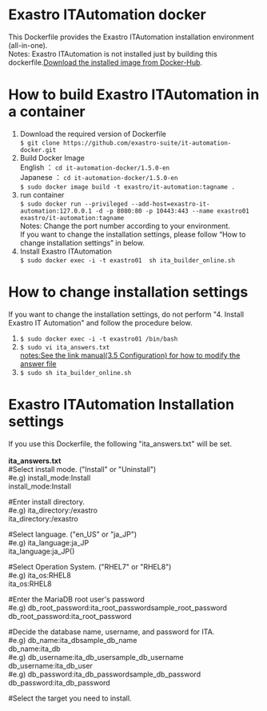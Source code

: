 # Exastro ITAutomation docker
This Dockerfile provides the Exastro ITAutomation installation environment (all-in-one).<br>
Notes: Exastro ITAutomation is not installed just by building this dockerfile.[Download the installed image from Docker-Hub](https://hub.docker.com/r/exastro/it-automation/).<br>
# How to build Exastro ITAutomation in a container
1. Download the required version of Dockerfile<br>
`$ git clone https://github.com/exastro-suite/it-automation-docker.git`<br>
1. Build Docker Image<br>
English ： `cd it-automation-docker/1.5.0-en`<br>
Japanese ： `cd it-automation-docker/1.5.0-en`<br>
`$ sudo docker image build -t exastro/it-automation:tagname .`<br>
1. run container <br>
`$ sudo docker run --privileged --add-host=exastro-it-automation:127.0.0.1 -d -p 8080:80 -p 10443:443 --name exastro01 exastro/it-automation:tagname`<br>
Notes: Change the port number according to your environment.<br>
       If you want to change the installation settings, please follow “How to change installation settings” in below.<br>
1. Install Exastro ITAutomation<br>
`$ sudo docker exec -i -t exastro01  sh ita_builder_online.sh`<br>
# How to change installation settings<br>
If you want to change the installation settings, do not perform "4. Install Exastro IT Automation" and follow the procedure below.
1. `$ sudo docker exec -i -t exastro01 /bin/bash` <br>
1. `$ sudo vi ita_answers.txt`<br>
[notes:See the link manual(3.5 Configuration) for how to modify the answer file](https://exastro-suite.github.io/it-automation-docs/asset/Learn/ITA-online-install_en.pdf)<br>
1. `$ sudo sh ita_builder_online.sh`<br>

# Exastro ITAutomation Installation settings<br>
If you use this Dockerfile, the following "ita_answers.txt" will be set.<br>
<br>
**ita_answers.txt**<br>
#Select install mode. ("Install" or "Uninstall")<br>
#e.g) install_mode:Install<br>
install_mode:Install<br>

#Enter install directory.<br>
#e.g) ita_directory:/exastro<br>
ita_directory:/exastro<br>

#Select language. ("en_US" or "ja_JP")<br>
#e.g) ita_language:ja_JP<br>
ita_language:ja_JP()<br>

#Select Operation System. ("RHEL7" or "RHEL8")<br>
#e.g) ita_os:RHEL8<br>
ita_os:RHEL8<br>

#Enter the MariaDB root user's password<br>
#e.g) db_root_password:ita_root_passwordsample_root_password<br>
db_root_password:ita_root_password<br>

#Decide the database name, username, and password for ITA.<br>
#e.g) db_name:ita_dbsample_db_name<br>
db_name:ita_db<br>
#e.g) db_username:ita_db_usersample_db_username<br>
db_username:ita_db_user<br>
#e.g) db_password:ita_db_passwordsample_db_password<br>
db_password:ita_db_password<br>

#Select the target you need to install.<br>
